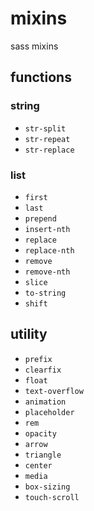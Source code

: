 # mixins

sass mixins

## functions

### string

* `str-split`
* `str-repeat`
* `str-replace`

### list 

* `first`
* `last`
* `prepend`
* `insert-nth`
* `replace`
* `replace-nth`
* `remove`
* `remove-nth`
* `slice`
* `to-string`
* `shift`

## utility

* `prefix`
* `clearfix`
* `float`
* `text-overflow`
* `animation`
* `placeholder`
* `rem`
* `opacity`
* `arrow`
* `triangle`
* `center`
* `media`
* `box-sizing`
* `touch-scroll`

